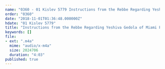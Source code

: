 ```yaml
---
name: "0360 - 01 Kislev 5779 Instructions from the Rebbe Regarding Yeshiva Gedola of Miami Part 3"
order: "0360"
date: "2018-11-01T01:36:48.000000Z"
hdate: "01 Kislev 5779"
title: "Instructions from the Rebbe Regarding Yeshiva Gedola of Miami Part 3"
keywords: []
file:
- ext: ".m4a"
  mime: "audio/x-m4a"
  size: 2024706
  duration: "4:03"
published: true
---
```

